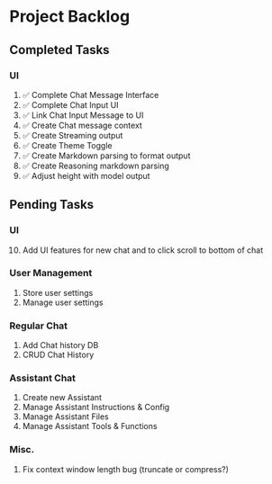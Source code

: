 # Project Backlog

## Completed Tasks

### UI
1. ✅ Complete Chat Message Interface
2. ✅ Complete Chat Input UI
3. ✅ Link Chat Input Message to UI
4. ✅ Create Chat message context
5. ✅ Create Streaming output
6. ✅ Create Theme Toggle
7. ✅ Create Markdown parsing to format output
8. ✅ Create Reasoning markdown parsing
9. ✅ Adjust height with model output

## Pending Tasks

### UI
10. Add UI features for new chat and to click scroll to bottom of chat

### User Management
1. Store user settings
2. Manage user settings

### Regular Chat
1. Add Chat history DB
2. CRUD Chat History

### Assistant Chat
1. Create new Assistant
2. Manage Assistant Instructions & Config
3. Manage Assistant Files
4. Manage Assistant Tools & Functions

### Misc.
1. Fix context window length bug (truncate or compress?)